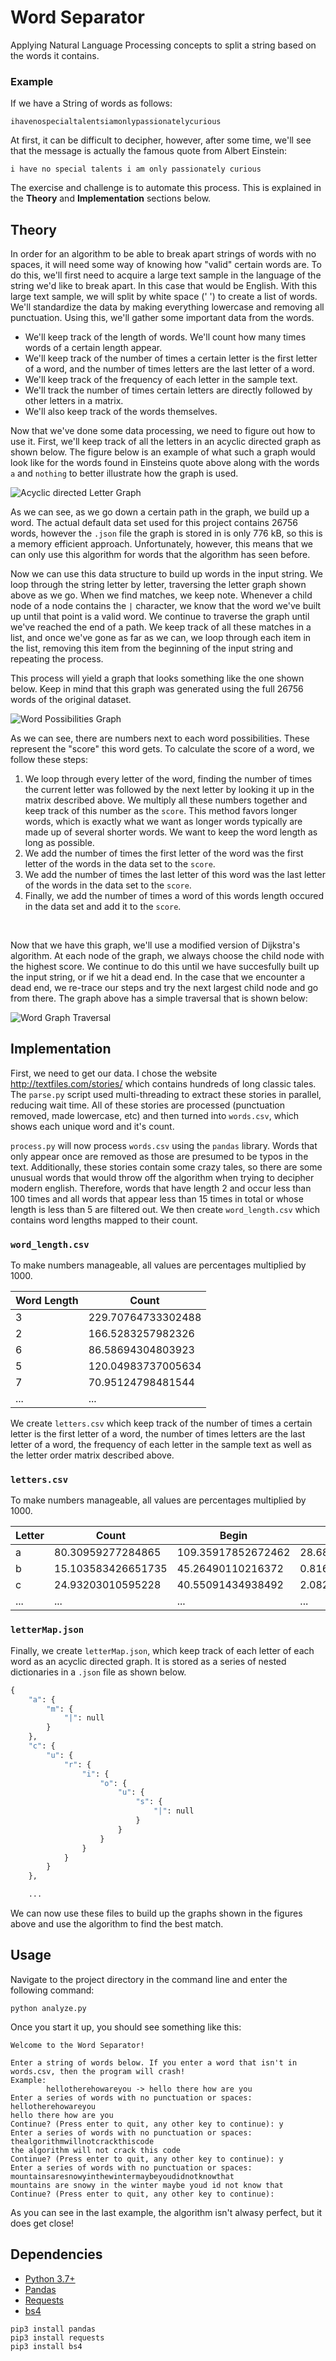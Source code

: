 # Word Separator

Applying Natural Language Processing concepts to split a string based on the words it contains.

### Example

If we have a String of words as follows:

```
ihavenospecialtalentsiamonlypassionatelycurious
```

At first, it can be difficult to decipher, however, after some time, we'll see that the message is actually the famous quote from Albert Einstein:

```
i have no special talents i am only passionately curious
```

The exercise and challenge is to automate this process. This is explained in the **Theory** and **Implementation** sections below.

## Theory

In order for an algorithm to be able to break apart strings of words with no spaces, it will need some way of knowing how "valid" certain words are. To do this, we'll first need to acquire a large text sample in the language of the string we'd like to break apart. In this case that would be English. With this large text sample, we will split by white space (' ') to create a list of words. We'll standardize the data by making everything lowercase and removing all punctuation. Using this, we'll gather some important data from the words.

* We'll keep track of the length of words. We'll count how many times words of a certain length appear.
* We'll keep track of the number of times a certain letter is the first letter of a word, and the number of times letters are the last letter of a word.
* We'll keep track of the frequency of each letter in the sample text.
* We'll track the number of times certain letters are directly followed by other letters in a matrix.
* We'll also keep track of the words themselves.

Now that we've done some data processing, we need to figure out how to use it. First, we'll keep track of all the letters in an acyclic directed graph as shown below. The figure below is an example of what such a graph would look like for the words found in Einsteins quote above along with the words `a` and `nothing` to better illustrate how the graph is used.

<img src="Documentation/letter_Map.png" alt="Acyclic directed Letter Graph">

<br />

As we can see, as we go down a certain path in the graph, we build up a word. The actual default data set used for this project contains 26756 words, however the `.json` file the graph is stored in is only 776 kB, so this is a memory efficient approach. Unfortunately, however, this means that we can only use this algorithm for words that the algorithm has seen before.

Now we can use this data structure to build up words in the input string. We loop through the string letter by letter, traversing the letter graph shown above as we go. When we find matches, we keep note. Whenever a child node of a node contains the `|` character, we know that the word we've built up until that point is a valid word. We continue to traverse the graph until we've reached the end of a path. We keep track of all these matches in a list, and once we've gone as far as we can, we loop through each item in the list, removing this item from the beginning of the input string and repeating the process.

This process will yield a graph that looks something like the one shown below. Keep in mind that this graph was generated using the full 26756 words of the original dataset.

<img src="Documentation/wordGraph.png" alt="Word Possibilities Graph">

<br />

As we can see, there are numbers next to each word possibilities. These represent the "score" this word gets. To calculate the score of a word, we follow these steps:

1. We loop through every letter of the word, finding the number of times the current letter was followed by the next letter by looking it up in the matrix described above. We multiply all these numbers together and keep track of this number as the `score`. This method favors longer words, which is exactly what we want as longer words typically are made up of several shorter words. We want to keep the word length as long as possible.
2. We add the number of times the first letter of the word was the first letter of the words in the data set to the `score`.
3. We add the number of times the last letter of this word was the last letter of the words in the data set to the `score`.
4. Finally, we add the number of times a word of this words length occured in the data set and add it to the `score`. 

<br />

Now that we have this graph, we'll use a modified version of Dijkstra's algorithm. At each node of the graph, we always choose the child node with the highest score. We continue to do this until we have succesfully built up the input string, or if we hit a dead end. In the case that we encounter a dead end, we re-trace our steps and try the next largest child node and go from there. The graph above has a simple traversal that is shown below:

<img src="Documentation/wordGraph_traversal.png" alt="Word Graph Traversal">

<br />

## Implementation

First, we need to get our data. I chose the website http://textfiles.com/stories/ which contains hundreds of long classic tales. The `parse.py` script used multi-threading to extract these stories in parallel, reducing wait time. All of these stories are processed (punctuation removed, made lowercase, etc) and then turned into `words.csv`, which shows each unique word and it's count.

`process.py` will now process `words.csv` using the `pandas` library. Words that only appear once are removed as those are presumed to be typos in the text. Additionally, these stories contain some crazy tales, so there are some unusual words that would throw off the algorithm when trying to decipher modern english. Therefore, words that have length 2 and occur less than 100 times and all words that appear less than 15 times in total or whose length is less than 5 are filtered out. We then create `word_length.csv` which contains word lengths mapped to their count. 

### `word_length.csv`

To make numbers manageable, all values are percentages multiplied by 1000.

Word Length | Count
--- | ---
3 | 229.70764733302488
2 | 166.5283257982326
6 | 86.58694304803923
5 | 120.04983737005634
7 | 70.95124798481544
... | ...

We create `letters.csv` which keep track of the number of times a certain letter is the first letter of a word, the number of times letters are the last letter of a word, the frequency of each letter in the sample text as well as the letter order matrix described above. 

### `letters.csv`

To make numbers manageable, all values are percentages multiplied by 1000.

Letter | Count | Begin | End | a | b | ... | z
--- | --- | --- | --- | --- | --- | --- | ---
a | 80.30959277284865 | 109.35917852672462 | 28.687679460453285 | 0.4983368315105988 | 355.7544605931703 | ... | 221.1699164345404
b | 15.103583426651735 | 45.26490110216372 | 0.8161822425776804 | 28.23335910937634 | 42.86305092756706 | ... | 0.0
c | 24.93203010595228 | 40.55091434938492 | 2.0829109460262667 | 59.51320101631255 | 0.8862105636299185 | ... | 0.3714020427112349
... | ... | ... | ... | ... | ... | ... | ...

### `letterMap.json`

Finally, we create `letterMap.json`, which keep track of each letter of each word as an acyclic directed graph. It is stored as a series of nested dictionaries in a `.json` file as shown below.

```python
{
    "a": {
        "m": {
            "|": null
        }
    },
    "c": {
        "u": {
            "r": {
                "i": {
                    "o": {
                        "u": {
                            "s": {
                                "|": null
                            }
                        }
                    }
                }
            }
        }
    },

    ...
```

We can now use these files to build up the graphs shown in the figures above and use the algorithm to find the best match.

## Usage

Navigate to the project directory in the command line and enter the following command:

```
python analyze.py
```

Once you start it up, you should see something like this:

```
Welcome to the Word Separator!

Enter a string of words below. If you enter a word that isn't in words.csv, then the program will crash!
Example:
        hellotherehowareyou -> hello there how are you
Enter a series of words with no punctuation or spaces: hellotherehowareyou
hello there how are you
Continue? (Press enter to quit, any other key to continue): y
Enter a series of words with no punctuation or spaces: thealgorithmwillnotcrackthiscode
the algorithm will not crack this code
Continue? (Press enter to quit, any other key to continue): y
Enter a series of words with no punctuation or spaces: mountainsaresnowyinthewintermaybeyoudidnotknowthat
mountains are snowy in the winter maybe youd id not know that
Continue? (Press enter to quit, any other key to continue):
```

As you can see in the last example, the algorithm isn't alwasy perfect, but it does get close!

## Dependencies

* [Python 3.7+](https://www.python.org/)
* [Pandas](https://pandas.pydata.org/)
* [Requests](https://requests.readthedocs.io/en/master/)
* [bs4](https://www.crummy.com/software/BeautifulSoup/bs4/doc/)

```
pip3 install pandas
pip3 install requests
pip3 install bs4
```